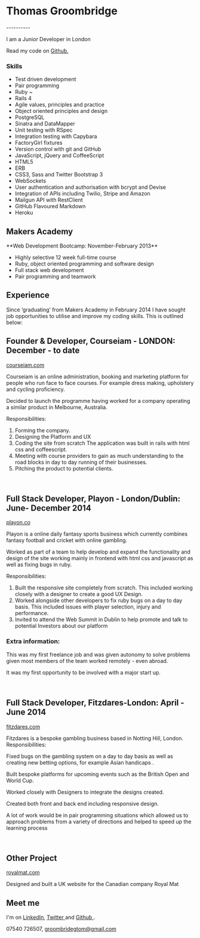 <h1> Thomas Groombridge </h1>
----------

I am a Junior Developer in London

Read my code on  <a href="https://github.com/TomGroombridge"> Github. </a>


### Skills

  - Test­ driven development
  - Pair programming
  - Ruby ~
  - Rails 4
  - Agile values, principles and practice
  - Object­ oriented principles and design
  - PostgreSQL
  - Sinatra and DataMapper
  - Unit testing with RSpec
  - Integration testing with Capybara
  - FactoryGirl fixtures
  - Version control with git and GitHub
  - JavaScript, jQuery and CoffeeScript
  - HTML5
  - ERB
  - CSS3, Sass and Twitter Bootstrap 3
  - WebSockets
  - User authentication and authorisation with bcrypt and Devise
  - Integration of APIs including Twilio, Stripe and Amazon
  - Mailgun API with RestClient
  - GitHub Flavoured Markdown
  - Heroku



<h2>Makers Academy</h2>
**Web Development Bootcamp: November-February 2013**

  - Highly selective 12 week full-time course
  - Ruby, object oriented programming and software design
  - Full stack web development
  - Pair programming and teamwork


Experience
----------

<p>Since ‘graduating’ from Makers Academy in February 2014 I have sought job opportunities to utilise and improve my coding skills. This is outlined below:</p>


<h2>Founder & Developer, Courseiam - LONDON: December - to date</h2>
  <a href="www.courseiam.com">courseiam.com</a>
<p>Courseiam is an online administration, booking and marketing platform for people who run face to face courses. For example dress making, upholstery and cycling proficiency.</p>
<p>Decided to launch the programme having worked for a company operating a similar product in Melbourne, Australia.</p>

Responsibilities:
  1. Forming the company.
  2. Designing the Platform and UX
  3. Coding the site from scratch
      The application was built in rails with html css and coffeescript.
  4.  Meeting with course providers to gain as much understanding to the road blocks in day to day running of their businesses.
  5. Pitching the product to potential clients.
<br>

<h2>Full Stack Developer, Playon - London/Dublin: June- December 2014</h2>
<a href="www.playon.co">playon.co</a>
<p>Playon is a online daily fantasy sports business which currently combines fantasy football and cricket with online gambling.</p>
<p>Worked as part of a team to help develop and expand the functionality and design of the site working mainly in frontend with html css and javascript as well as fixing bugs in ruby.</p>

Responsibilities:
  1. Built the responsive site completely from scratch. This included working closely with a designer to create a good UX Design.
  2. Worked alongside other developers to fix ruby bugs on a day to day basis. This included issues with player selection, injury and performance.
  3. Invited to attend the Web Summit in Dublin to help promote and talk to potential Investors about our platform

<h3>Extra information:</h3>
<p>This was my first freelance job and was given autonomy to solve problems given most members of the team worked remotely - even abroad.</p>
<p>It was my first opportunity to be involved with a major start up.</p>

<br>
<h2>Full Stack Developer, Fitzdares-London: April - June 2014</h2>
<a href="www.fitzdares.com">fitzdares.com</a>
<p>Fitzdares is a bespoke gambling business based in Notting Hill, London.
Responsibilities:</p>
<p>Fixed bugs on the gambling system on a day to day basis as well as creating new betting options, for example Asian handicaps .</p>
<p>Built bespoke platforms for upcoming events such as the British Open and World Cup.</p>
<p>Worked closely with Designers to integrate the designs created.</p>
<p>Created both front and back end including responsive design.</p>
<p>A lot of work would be in pair programming situations which allowed us to approach problems from a variety of directions and helped to speed up the learning process</p>

<br>
<h2>Other Project</h2>
<a href="www.royalmat.co.uk">royalmat.com</a>
<p>Designed and built a UK website for the Canadian company Royal Mat</p>



Meet me
-------
I'm on <a href="http://www.linkedin.com/profile/view?id=304908361&trk=nav_responsive_tab_profile_pic">LinkedIn</a>,  <a href="https://twitter.com/TomGroombridge">Twitter </a> and  <a href="https://github.com/TomGroombridge">Github </a>.

07540 726507,
groombridegtom@gmail.com

